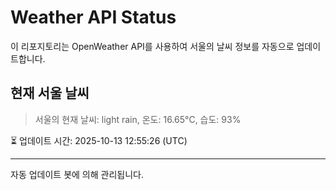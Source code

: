 
# Weather API Status

이 리포지토리는 OpenWeather API를 사용하여 서울의 날씨 정보를 자동으로 업데이트합니다.

## 현재 서울 날씨
> 서울의 현재 날씨: light rain, 온도: 16.65°C, 습도: 93%

⏳ 업데이트 시간: 2025-10-13 12:55:26 (UTC)

---
자동 업데이트 봇에 의해 관리됩니다.
